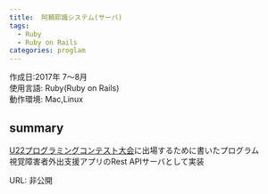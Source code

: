 ```yaml
---
title:  阿頼耶識システム(サーバ)
tags:
  - Ruby
  - Ruby on Rails
categories: proglam
---
```


作成日:2017年 7〜8月  
使用言語:  Ruby(Ruby on Rails)  
動作環境:  Mac,Linux

## summary  
[U22プログラミングコンテスト大会](http://www.u22procon.com/)に出場するために書いたプログラム  
視覚障害者外出支援アプリのRest APIサーバとして実装  


URL: 非公開